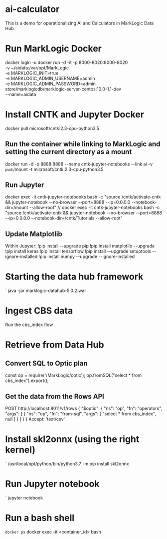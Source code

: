 # ai-calculator
This is a demo for operationalizing AI and Calculators in MarkLogic Data Hub

# Run MarkLogic Docker
docker login -u <username>
docker run -d -it -p 8000-8020:8000-8020 \
     -v ~/aidata:/var/opt/MarkLogic \
     -e MARKLOGIC_INIT=true \
     -e MARKLOGIC_ADMIN_USERNAME=admin \
     -e MARKLOGIC_ADMIN_PASSWORD=admin \
     store/marklogicdb/marklogic-server-centos:10.0-1.1-dev \
     --name=aidata

# Install CNTK and Jupyter Docker
docker pull microsoft/cntk:2.3-cpu-python3.5
## Run the container while linking to MarkLogic and setting the current directory as a mount
docker run -d -p 8888:8888 --name cntk-jupyter-notebooks --link ai -v `pwd`:/mount -t microsoft/cntk:2.3-cpu-python3.5
## Run Jupyter
docker exec -it cntk-jupyter-notebooks bash -c "source /cntk/activate-cntk && jupyter-notebook --no-browser --port=8888 --ip=0.0.0.0 --notebook-dir=/mount --allow-root"
// docker exec -it cntk-jupyter-notebooks bash -c "source /cntk/activate-cntk && jupyter-notebook --no-browser --port=8888 --ip=0.0.0.0 --notebook-dir=/cntk/Tutorials --allow-root"
## Update Matplotlib
Within Jupyter:
     !pip install --upgrade pip
     !pip install matplotlib --upgrade
     !pip install keras
     !pip install tensorflow
     !pip install --upgrade setuptools  --ignore-installed
     !pip install numpy --upgrade --ignore-installed

# Starting the data hub framework
` java -jar marklogic-datahub-5.0.2.war

# Ingest CBS data
Run the cbs_index flow

# Retrieve from Data Hub
## Convert SQL to Optic plan
const op = require('/MarkLogic/optic');
op.fromSQL("select * from cbs_index").export();
## Get the data from the Rows API
POST http://localhost:8011/v1/rows
{
"$optic": {
"ns": "op", 
"fn": "operators", 
"args": [
{
"ns": "op", 
"fn": "from-sql", 
"args": [
"select * from cbs_index", 
null
]
}
]
}
}
Accept: 'text/csv'

# Install skl2onnx (using the right kernel)
` /usr/local/opt/python/bin/python3.7 -m pip install skl2onnx

# Run Jupyter notebook
` jupyter notebook


# Run a bash shell
` docker ps
` docker exec -it <container_id> bash
